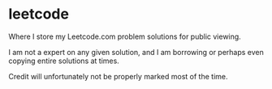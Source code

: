 # leetcode

Where I store my Leetcode.com problem solutions for public viewing.

I am not a expert on any given solution, and I am borrowing or perhaps even copying entire solutions at times.

Credit will unfortunately not be properly marked most of the time.